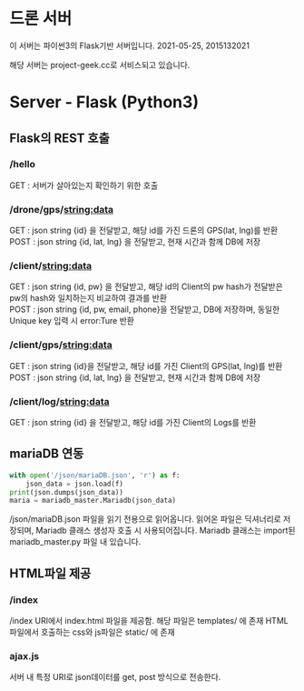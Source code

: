 드론 서버
===
이 서버는 파이썬3의 Flask기반 서버입니다.
2021-05-25, 2015132021

해당 서버는 project-geek.cc로 서비스되고 있습니다.

# Server - Flask (Python3)

## Flask의 REST 호출

### /hello
GET : 서버가 살아있는지 확인하기 위한 호출

### /drone/gps/<string:data>
GET : json string {id} 을 전달받고, 해당 id를 가진 드론의  GPS(lat, lng)를 반환  
POST : json string {id, lat, lng} 을 전달받고, 현재 시간과 함께 DB에 저장

### /client/<string:data>
GET : json string {id, pw} 을 전달받고, 해당 id의 Client의 pw hash가 전달받은 pw의 hash와 일치하는지 비교하여 결과를 반환  
POST : json string {id, pw, email, phone}을 전달받고, DB에 저장하며, 동일한 Unique key 입력 시 error:Ture 반환 

### /client/gps/<string:data>
GET : json string {id}을 전달받고, 해당 id를 가진 Client의  GPS(lat, lng)를 반환
POST : json string {id, lat, lng} 을 전달받고, 현재 시간과 함께 DB에 저장

### /client/log/<string:data>
GET : json string {id} 을 전달받고, 해당 id를 가진 Client의 Logs를 반환

## mariaDB 연동
``` python
with open('/json/mariaDB.json', 'r') as f:
    json_data = json.load(f)
print(json.dumps(json_data))
maria = mariadb_master.Mariadb(json_data)
```
/json/mariaDB.json 파일을 읽기 전용으로 읽어옵니다.
읽어온 파일은 딕셔너리로 저장되며, Mariadb 클래스 생성자 호출 시 사용되어집니다.
Mariadb 클래스는 import된 mariadb_master.py 파일 내 있습니다.

## HTML파일 제공
### /index
/index URI에서 index.html 파일을 제공함. 해당 파일은 templates/ 에 존재
HTML파일에서 호출하는 css와 js파일은 static/ 에 존재

### ajax.js
서버 내 특정 URI로 json데이터를 get, post 방식으로 전송한다.

###